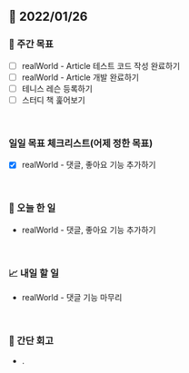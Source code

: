## 📅 2022/01/26


### 👏 주간 목표

- [ ] realWorld - Article 테스트 코드 작성 완료하기
- [ ] realWorld - Article 개발 완료하기
- [ ] 테니스 레슨 등록하기
- [ ] 스터디 책 훑어보기

<br/>

### 일일 목표 체크리스트(어제 정한 목표)

- [x] realWorld - 댓글, 좋아요 기능 추가하기

<br/>

### 💯 오늘 한 일

- realWorld - 댓글, 좋아요 기능 추가하기

<br/>

### 📈 내일 할 일

- realWorld - 댓글 기능 마무리

<br/>

### 🤔 간단 회고

- .


 




 








